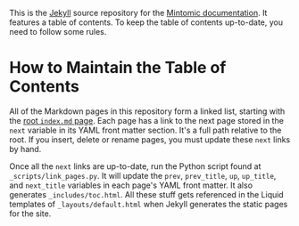 This is the [Jekyll](http://jekyllrb.com/) source repository for the [Mintomic documentation](http://mintomic.github.io/). It features a table of contents. To keep the table of contents up-to-date, you need to follow some rules.

# How to Maintain the Table of Contents

All of the Markdown pages in this repository form a linked list, starting with the [root `index.md` page](https://github.com/mintomic/mintomic.github.io/blob/master/index.md). Each page has a link to the next page stored in the `next` variable in its YAML front matter section. It's a full path relative to the root. If you insert, delete or rename pages, you must update these `next` links by hand.

Once all the `next` links are up-to-date, run the Python script found at `_scripts/link_pages.py`. It will update the `prev`, `prev_title`, `up`, `up_title`, and `next_title` variables in each page's YAML front matter. It also generates `_includes/toc.html`. All these stuff gets referenced in the Liquid templates of `_layouts/default.html` when Jekyll generates the static pages for the site.
